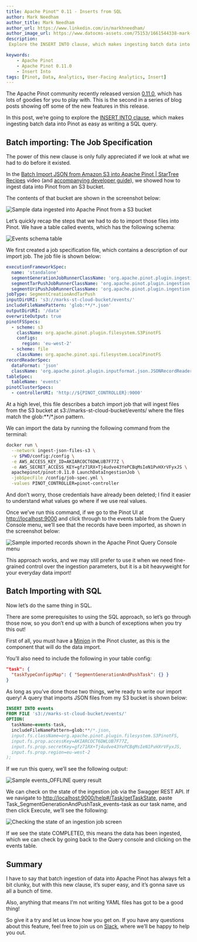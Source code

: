 ```yaml
---
title: Apache Pinot™ 0.11 - Inserts from SQL
author: Mark Needham
author_title: Mark Needham
author_url: https://www.linkedin.com/in/markhneedham/
author_image_url: https://www.datocms-assets.com/75153/1661544338-mark-needham.png
description:
 Explore the INSERT INTO clause, which makes ingesting batch data into Pinot as easy as writing a SQL query.

keywords:
    - Apache Pinot
    - Apache Pinot 0.11.0
    - Insert Into
tags: [Pinot, Data, Analytics, User-Facing Analytics, Insert]
---
```


The Apache Pinot community recently released version [0.11.0](https://medium.com/apache-pinot-developer-blog/apache-pinot-0-11-released-d564684df5d4), which has lots of goodies for you to play with. This is the second in a series of blog posts showing off some of the new features in this release.

In this post, we’re going to explore the [INSERT INTO clause](https://docs.pinot.apache.org/basics/data-import/from-query-console), which makes ingesting batch data into Pinot as easy as writing a SQL query.

Batch importing: The Job Specification
--------------------------------------

The power of this new clause is only fully appreciated if we look at what we had to do before it existed. 

In the [Batch Import JSON from Amazon S3 into Apache Pinot | StarTree Recipes](https://www.youtube.com/watch?v=1EMBx1XeI9o) video (and [accompanying developer guide](https://dev.startree.ai/docs/pinot/recipes/ingest-csv-files-from-s3)), we showed how to ingest data into Pinot from an S3 bucket.

The contents of that bucket are shown in the screenshot below:

![Sample data ingested into Apache Pinot from a S3 bucket](https://www.datocms-assets.com/75153/1668701275-image4.png "Sample data ingested into Apache Pinot from a S3 bucket")

Let’s quickly recap the steps that we had to do to import those files into Pinot. We have a table called events, which has the following schema:

![Events schema table](https://www.datocms-assets.com/75153/1668701353-image1.png "Events schema table")

We first created a job specification file, which contains a description of our import job. The job file is shown below:

```yaml
executionFrameworkSpec:
  name: 'standalone'
  segmentGenerationJobRunnerClassName: 'org.apache.pinot.plugin.ingestion.batch.standalone.SegmentGenerationJobRunner'
  segmentTarPushJobRunnerClassName: 'org.apache.pinot.plugin.ingestion.batch.standalone.SegmentTarPushJobRunner'
  segmentUriPushJobRunnerClassName: 'org.apache.pinot.plugin.ingestion.batch.standalone.SegmentUriPushJobRunner'
jobType: SegmentCreationAndTarPush
inputDirURI: 's3://marks-st-cloud-bucket/events/'
includeFileNamePattern: 'glob:**/*.json'
outputDirURI: '/data'
overwriteOutput: true
pinotFSSpecs:
  - scheme: s3
    className: org.apache.pinot.plugin.filesystem.S3PinotFS
    configs:
      region: 'eu-west-2'
  - scheme: file
    className: org.apache.pinot.spi.filesystem.LocalPinotFS
recordReaderSpec:
  dataFormat: 'json'
  className: 'org.apache.pinot.plugin.inputformat.json.JSONRecordReader'
tableSpec:
  tableName: 'events'
pinotClusterSpecs:
  - controllerURI: 'http://${PINOT_CONTROLLER}:9000'
```



At a high level, this file describes a batch import job that will ingest files from the S3 bucket at s3://marks-st-cloud-bucket/events/ where the files match the glob:\*\*/\*.json pattern.

We can import the data by running the following command from the terminal:

```bash
docker run \
  --network ingest-json-files-s3 \
  -v $PWD/config:/config \
  -e AWS_ACCESS_KEY_ID=AKIARCOCT6DWLUB7F77Z \
  -e AWS_SECRET_ACCESS_KEY=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 \
  apachepinot/pinot:0.11.0 LaunchDataIngestionJob \
  -jobSpecFile /config/job-spec.yml \
  -values PINOT_CONTROLLER=pinot-controller
```



And don’t worry, those credentials have already been deleted; I find it easier to understand what values go where if we use real values. 

Once we’ve run this command, if we go to the Pinot UI at [http://localhost:9000](http://localhost:9000/) and click through to the events table from the Query Console menu, we’ll see that the records have been imported, as shown in the screenshot below:

![Sample imported records shown in the Apache Pinot Query Console menu](https://www.datocms-assets.com/75153/1668701512-image3.png "Sample imported records shown in the Apache Pinot Query Console menu")

This approach works, and we may still prefer to use it when we need fine-grained control over the ingestion parameters, but it is a bit heavyweight for your everyday data import!

Batch Importing with SQL
------------------------

Now let’s do the same thing in SQL.

There are some prerequisites to using the SQL approach, so let’s go through those now, so you don’t end up with a bunch of exceptions when you try this out! 

First of all, you must have a [Minion](https://docs.pinot.apache.org/basics/components/minion) in the Pinot cluster, as this is the component that will do the data import.

You’ll also need to include the following in your table config:

```json
"task": {
  "taskTypeConfigsMap": { "SegmentGenerationAndPushTask": {} }
}
```



As long as you’ve done those two things, we’re ready to write our import query! A query that imports JSON files from my S3 bucket is shown below:

```sql
INSERT INTO events
FROM FILE 's3://marks-st-cloud-bucket/events/'
OPTION(
  taskName=events-task,
  includeFileNamePattern=glob:**/*.json,
  input.fs.className=org.apache.pinot.plugin.filesystem.S3PinotFS,
  input.fs.prop.accessKey=AKIARCOCT6DWLUB7F77Z,
  input.fs.prop.secretKey=gfz71RX+Tj4udve43YePCBqMsIeN1PvHXrVFyxJS,
  input.fs.prop.region=eu-west-2
);
```



If we run this query, we’ll see the following output:

![Sample events_OFFLINE query result](https://www.datocms-assets.com/75153/1668701654-image5.png "Sample events_OFFLINE query result")

We can check on the state of the ingestion job via the Swagger REST API. If we navigate to [http://localhost:9000/help#/Task/getTaskState](http://localhost:9000/help#/Task/getTaskState), paste Task\_SegmentGenerationAndPushTask\_events-task as our task name, and then click Execute, we’ll see the following:

![Checking the state of an ingestion job screen](https://www.datocms-assets.com/75153/1668701727-image2.png "Checking the state of an ingestion job screen")

If we see the state COMPLETED, this means the data has been ingested, which we can check by going back to the Query console and clicking on the events table.

Summary
-------

I have to say that batch ingestion of data into Apache Pinot has always felt a bit clunky, but with this new clause, it’s super easy, and it’s gonna save us all a bunch of time.

Also, anything that means I’m not writing YAML files has got to be a good thing!

So give it a try and let us know how you get on. If you have any questions about this feature, feel free to join us on [Slack](https://stree.ai/slack), where we’ll be happy to help you out.

